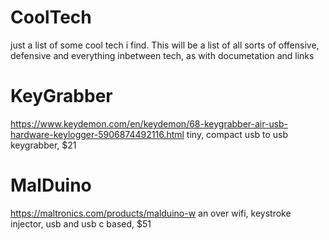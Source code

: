 # CoolTech

just a list of some cool tech i find.
This will be a list of all sorts of offensive, defensive and everything inbetween tech, as with documetation and links


# KeyGrabber
https://www.keydemon.com/en/keydemon/68-keygrabber-air-usb-hardware-keylogger-5906874492116.html
tiny, compact usb to usb keygrabber, $21

# MalDuino
https://maltronics.com/products/malduino-w
an over wifi, keystroke injector, usb and usb c based, $51



